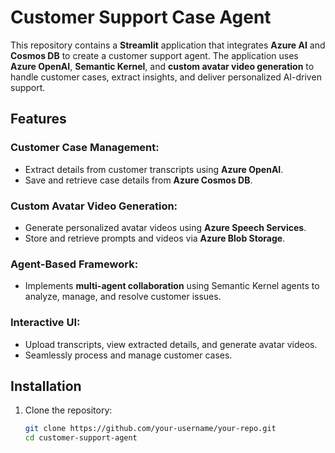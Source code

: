 # Customer Support Case Agent

This repository contains a **Streamlit** application that integrates **Azure AI** and **Cosmos DB** to create a customer support agent. The application uses **Azure OpenAI**, **Semantic Kernel**, and **custom avatar video generation** to handle customer cases, extract insights, and deliver personalized AI-driven support.

## Features

### Customer Case Management:
- Extract details from customer transcripts using **Azure OpenAI**.
- Save and retrieve case details from **Azure Cosmos DB**.

### Custom Avatar Video Generation:
- Generate personalized avatar videos using **Azure Speech Services**.
- Store and retrieve prompts and videos via **Azure Blob Storage**.

### Agent-Based Framework:
- Implements **multi-agent collaboration** using Semantic Kernel agents to analyze, manage, and resolve customer issues.

### Interactive UI:
- Upload transcripts, view extracted details, and generate avatar videos.
- Seamlessly process and manage customer cases.

## Installation

1. Clone the repository:
   ```bash
   git clone https://github.com/your-username/your-repo.git
   cd customer-support-agent
